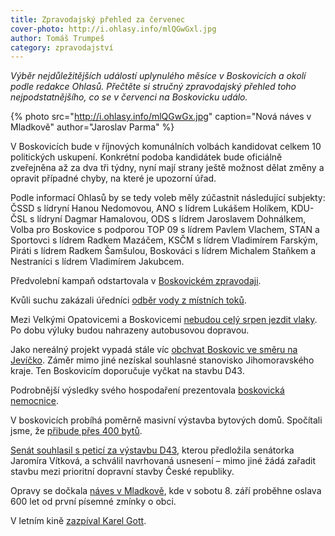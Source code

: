 ```yaml
---
title: Zpravodajský přehled za červenec
cover-photo: http://i.ohlasy.info/mlQGwGxl.jpg
author: Tomáš Trumpeš
category: zpravodajství
---
```


*Výběr nejdůležitějších událostí uplynulého měsíce v Boskovicích a okolí podle redakce Ohlasů. Přečtěte si stručný zpravodajský přehled toho nejpodstatnějšího, co se v červenci na Boskovicku událo.*

{% photo src="http://i.ohlasy.info/mlQGwGx.jpg" caption="Nová náves v Mladkově" author="Jaroslav Parma" %}

V Boskovicích bude v říjnových komunálních volbách kandidovat celkem 10 politických uskupení. Konkrétní podoba kandidátek bude oficiálně zveřejněna až za dva tři týdny, nyní mají strany ještě možnost dělat změny a opravit případné chyby, na které je upozorní úřad.

Podle informací Ohlasů by se tedy voleb měly zúčastnit následující subjekty: ČSSD s lídryní Hanou Nedomovou, ANO s lídrem Lukášem Holíkem, KDU-ČSL s lídryní Dagmar Hamalovou, ODS s lídrem Jaroslavem Dohnálkem, Volba pro Boskovice s podporou TOP 09 s lídrem Pavlem Vlachem, STAN a Sportovci s lídrem Radkem Mazáčem, KSČM s lídrem Vladimírem Farským, Piráti s lídrem Radkem Šamšulou, Boskováci s lídrem Michalem Staňkem a Nestraníci s lídrem Vladimírem Jakubcem.

Předvolební kampaň odstartovala v [Boskovickém zpravodaji](http://www.ohlasy.info/clanky/2018/07/zpravodaj.html).

Kvůli suchu zakázali úředníci [odběr vody z místních toků](https://blanensky.denik.cz/zpravy_region/urednici-omezili-odber-vody-z-mistnich-toku-kvuli-velkemu-suchu-20180727.html).

Mezi Velkými Opatovicemi a Boskovicemi [nebudou celý srpen jezdit vlaky](https://www.cd.cz/jizdni-rad/omezeni-provozu/vyluka/5079/). Po dobu výluky budou nahrazeny autobusovou dopravou.

Jako nereálný projekt vypadá stále víc [obchvat Boskovic ve směru na Jevíčko](http://www.ohlasy.info/clanky/2018/07/obchvat.html). Záměr mimo jiné nezískal souhlasné stanovisko Jihomoravského kraje. Ten Boskovicím doporučuje vyčkat na stavbu D43.

Podrobnější výsledky svého hospodaření prezentovala [boskovická nemocnice](http://www.ohlasy.info/clanky/2018/07/hospodareni-nemocnice.html).

V boskovicích probíhá poměrně masivní výstavba bytových domů. Spočítali jsme, že [přibude přes 400 bytů](http://www.ohlasy.info/clanky/2018/07/reality.html).

[Senát souhlasil s peticí za výstavbu D43](http://boskovice.cz/jaromira-vitkova-uspela-s-nbsp-petici-za-nbsp-d43-v-nbsp-senatu/d-34292), kterou předložila senátorka Jaromíra Vítková, a schválil navrhovaná usnesení – mimo jiné žádá zařadit stavbu mezi prioritní dopravní stavby České republiky.

Opravy se dočkala [náves v Mladkově](http://boskovice.cz/naves-v-nbsp-mladkove-se-nbsp-zmenila-k-nbsp-nepoznani/d-34315), kde v sobotu 8. září proběhne oslava 600 let od první písemné zmínky o obci.

V letním kině [zazpíval Karel Gott](http://boskovice.cz/retro-2/d-34319).
